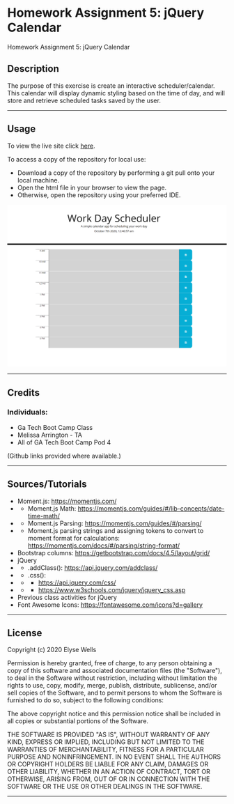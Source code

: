 # Homework Assignment 5: jQuery Calendar
Homework Assignment 5: jQuery Calendar

## Description

The purpose of this exercise is create an interactive scheduler/calendar.  This calendar will display dynamic styling based on the time of day, and will store and retrieve scheduled tasks saved by the user.   

---
## Usage

To view the live site click [here](https://ewells89.github.io/bootcamp-homeork-05-jquery-calendar/).

To access a copy of the repository for local use:
* Download a copy of the repository by performing a git pull onto your local machine.
* Open the html file in your browser to view the page.
* Otherwise, open the repository using your preferred IDE.


![screenshotofpage](/assets/screenshot-01.png)


---
## Credits

### Individuals:
* Ga Tech Boot Camp Class
* Melissa Arrington - TA
* All of GA Tech Boot Camp Pod 4

(Github links provided where available.)

---

## Sources/Tutorials
* Moment.js: https://momentjs.com/
* * Moment.js Math: https://momentjs.com/guides/#/lib-concepts/date-time-math/
* * Moment.js Parsing: https://momentjs.com/guides/#/parsing/
* * Moment.js parsing strings and assigning tokens to convert to moment format for calculations: https://momentjs.com/docs/#/parsing/string-format/
* Bootstrap columns: https://getbootstrap.com/docs/4.5/layout/grid/
* jQuery
* * .addClass(): https://api.jquery.com/addclass/
* * .css(): 
* * * https://api.jquery.com/css/
* * * https://www.w3schools.com/jquery/jquery_css.asp
* Previous class activities for jQuery
* Font Awesome Icons: https://fontawesome.com/icons?d=gallery


---
## License

Copyright (c) 2020 Elyse Wells

Permission is hereby granted, free of charge, to any person obtaining a copy
of this software and associated documentation files (the "Software"), to deal
in the Software without restriction, including without limitation the rights
to use, copy, modify, merge, publish, distribute, sublicense, and/or sell
copies of the Software, and to permit persons to whom the Software is
furnished to do so, subject to the following conditions:

The above copyright notice and this permission notice shall be included in all
copies or substantial portions of the Software.

THE SOFTWARE IS PROVIDED "AS IS", WITHOUT WARRANTY OF ANY KIND, EXPRESS OR
IMPLIED, INCLUDING BUT NOT LIMITED TO THE WARRANTIES OF MERCHANTABILITY,
FITNESS FOR A PARTICULAR PURPOSE AND NONINFRINGEMENT. IN NO EVENT SHALL THE
AUTHORS OR COPYRIGHT HOLDERS BE LIABLE FOR ANY CLAIM, DAMAGES OR OTHER
LIABILITY, WHETHER IN AN ACTION OF CONTRACT, TORT OR OTHERWISE, ARISING FROM,
OUT OF OR IN CONNECTION WITH THE SOFTWARE OR THE USE OR OTHER DEALINGS IN THE
SOFTWARE.

---